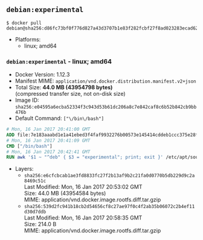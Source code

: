 ## `debian:experimental`

```console
$ docker pull debian@sha256:d86fc73bf0f776d827a43d3707b1e83f282fcbf27f8ad023283ecad625f6322f
```

-	Platforms:
	-	linux; amd64

### `debian:experimental` - linux; amd64

-	Docker Version: 1.12.3
-	Manifest MIME: `application/vnd.docker.distribution.manifest.v2+json`
-	Total Size: **44.0 MB (43954798 bytes)**  
	(compressed transfer size, not on-disk size)
-	Image ID: `sha256:e04595a6ecba52334f3c943d53b61dc206a8c7e842caf8c6b52b842cb9bb476b`
-	Default Command: `["\/bin\/bash"]`

```dockerfile
# Mon, 16 Jan 2017 20:41:00 GMT
ADD file:7e183aaabd1e1a41ebed3f4faf9932276b00573e145414cddeb1ccc375e28fe6 in / 
# Mon, 16 Jan 2017 20:41:09 GMT
CMD ["/bin/bash"]
# Mon, 16 Jan 2017 20:42:41 GMT
RUN awk '$1 ~ "^deb" { $3 = "experimental"; print; exit }' /etc/apt/sources.list > /etc/apt/sources.list.d/experimental.list
```

-	Layers:
	-	`sha256:e6cfcbcab1ae3fd8833fc27f2b13af9b2c21fa0d0770b5db229d9c2a8469c51c`  
		Last Modified: Mon, 16 Jan 2017 20:53:02 GMT  
		Size: 44.0 MB (43954584 bytes)  
		MIME: application/vnd.docker.image.rootfs.diff.tar.gzip
	-	`sha256:539d2fc941b18cb2d54656cf8c27ae97f0c4f2ab35b06072c2b4ef11d30d7ddb`  
		Last Modified: Mon, 16 Jan 2017 20:58:35 GMT  
		Size: 214.0 B  
		MIME: application/vnd.docker.image.rootfs.diff.tar.gzip
